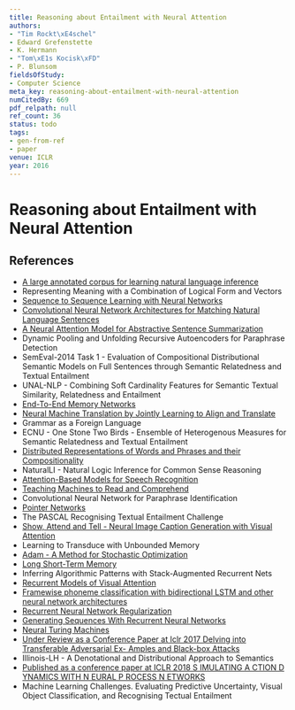 ```yaml
---
title: Reasoning about Entailment with Neural Attention
authors:
- "Tim Rockt\xE4schel"
- Edward Grefenstette
- K. Hermann
- "Tom\xE1s Kocisk\xFD"
- P. Blunsom
fieldsOfStudy:
- Computer Science
meta_key: reasoning-about-entailment-with-neural-attention
numCitedBy: 669
pdf_relpath: null
ref_count: 36
status: todo
tags:
- gen-from-ref
- paper
venue: ICLR
year: 2016
---
```


# Reasoning about Entailment with Neural Attention

## References

- [A large annotated corpus for learning natural language inference](./a-large-annotated-corpus-for-learning-natural-language-inference.md)
- Representing Meaning with a Combination of Logical Form and Vectors
- [Sequence to Sequence Learning with Neural Networks](./sequence-to-sequence-learning-with-neural-networks.md)
- [Convolutional Neural Network Architectures for Matching Natural Language Sentences](./convolutional-neural-network-architectures-for-matching-natural-language-sentences.md)
- [A Neural Attention Model for Abstractive Sentence Summarization](./a-neural-attention-model-for-abstractive-sentence-summarization.md)
- Dynamic Pooling and Unfolding Recursive Autoencoders for Paraphrase Detection
- SemEval-2014 Task 1 - Evaluation of Compositional Distributional Semantic Models on Full Sentences through Semantic Relatedness and Textual Entailment
- UNAL-NLP - Combining Soft Cardinality Features for Semantic Textual Similarity, Relatedness and Entailment
- [End-To-End Memory Networks](./end-to-end-memory-networks.md)
- [Neural Machine Translation by Jointly Learning to Align and Translate](./neural-machine-translation-by-jointly-learning-to-align-and-translate.md)
- Grammar as a Foreign Language
- ECNU - One Stone Two Birds - Ensemble of Heterogenous Measures for Semantic Relatedness and Textual Entailment
- [Distributed Representations of Words and Phrases and their Compositionality](./distributed-representations-of-words-and-phrases-and-their-compositionality.md)
- NaturalLI - Natural Logic Inference for Common Sense Reasoning
- [Attention-Based Models for Speech Recognition](./attention-based-models-for-speech-recognition.md)
- [Teaching Machines to Read and Comprehend](./teaching-machines-to-read-and-comprehend.md)
- Convolutional Neural Network for Paraphrase Identification
- [Pointer Networks](./pointer-networks.md)
- The PASCAL Recognising Textual Entailment Challenge
- [Show, Attend and Tell - Neural Image Caption Generation with Visual Attention](./show-attend-and-tell-neural-image-caption-generation-with-visual-attention.md)
- Learning to Transduce with Unbounded Memory
- [Adam - A Method for Stochastic Optimization](./adam-a-method-for-stochastic-optimization.md)
- [Long Short-Term Memory](./long-short-term-memory.md)
- Inferring Algorithmic Patterns with Stack-Augmented Recurrent Nets
- [Recurrent Models of Visual Attention](./recurrent-models-of-visual-attention.md)
- [Framewise phoneme classification with bidirectional LSTM and other neural network architectures](./framewise-phoneme-classification-with-bidirectional-lstm-and-other-neural-network-architectures.md)
- [Recurrent Neural Network Regularization](./recurrent-neural-network-regularization.md)
- [Generating Sequences With Recurrent Neural Networks](./generating-sequences-with-recurrent-neural-networks.md)
- [Neural Turing Machines](./neural-turing-machines.md)
- [Under Review as a Conference Paper at Iclr 2017 Delving into Transferable Adversarial Ex- Amples and Black-box Attacks](./under-review-as-a-conference-paper-at-iclr-2017-delving-into-transferable-adversarial-ex-amples-and-black-box-attacks.md)
- Illinois-LH - A Denotational and Distributional Approach to Semantics
- [Published as a conference paper at ICLR 2018 S IMULATING A CTION D YNAMICS WITH N EURAL P ROCESS N ETWORKS](./published-as-a-conference-paper-at-iclr-2018-s-imulating-a-ction-d-ynamics-with-n-eural-p-rocess-n-etworks.md)
- Machine Learning Challenges. Evaluating Predictive Uncertainty, Visual Object Classification, and Recognising Tectual Entailment
